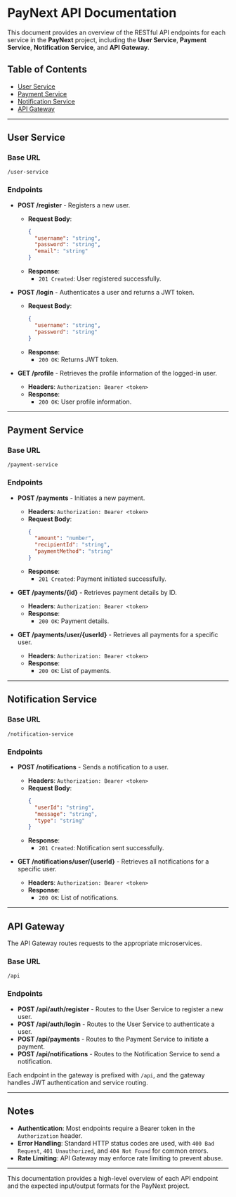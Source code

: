 # PayNext API Documentation

This document provides an overview of the RESTful API endpoints for each service in the **PayNext** project, including the **User Service**, **Payment Service**, **Notification Service**, and **API Gateway**.

## Table of Contents

- [User Service](#user-service)
- [Payment Service](#payment-service)
- [Notification Service](#notification-service)
- [API Gateway](#api-gateway)

---

## User Service

### Base URL
`/user-service`

### Endpoints

- **POST /register** - Registers a new user.
    - **Request Body**:
      ```json
      {
        "username": "string",
        "password": "string",
        "email": "string"
      }
      ```
    - **Response**:
        - `201 Created`: User registered successfully.

- **POST /login** - Authenticates a user and returns a JWT token.
    - **Request Body**:
      ```json
      {
        "username": "string",
        "password": "string"
      }
      ```
    - **Response**:
        - `200 OK`: Returns JWT token.

- **GET /profile** - Retrieves the profile information of the logged-in user.
    - **Headers**: `Authorization: Bearer <token>`
    - **Response**:
        - `200 OK`: User profile information.

---

## Payment Service

### Base URL
`/payment-service`

### Endpoints

- **POST /payments** - Initiates a new payment.
    - **Headers**: `Authorization: Bearer <token>`
    - **Request Body**:
      ```json
      {
        "amount": "number",
        "recipientId": "string",
        "paymentMethod": "string"
      }
      ```
    - **Response**:
        - `201 Created`: Payment initiated successfully.

- **GET /payments/{id}** - Retrieves payment details by ID.
    - **Headers**: `Authorization: Bearer <token>`
    - **Response**:
        - `200 OK`: Payment details.

- **GET /payments/user/{userId}** - Retrieves all payments for a specific user.
    - **Headers**: `Authorization: Bearer <token>`
    - **Response**:
        - `200 OK`: List of payments.

---

## Notification Service

### Base URL
`/notification-service`

### Endpoints

- **POST /notifications** - Sends a notification to a user.
    - **Headers**: `Authorization: Bearer <token>`
    - **Request Body**:
      ```json
      {
        "userId": "string",
        "message": "string",
        "type": "string"
      }
      ```
    - **Response**:
        - `201 Created`: Notification sent successfully.

- **GET /notifications/user/{userId}** - Retrieves all notifications for a specific user.
    - **Headers**: `Authorization: Bearer <token>`
    - **Response**:
        - `200 OK`: List of notifications.

---

## API Gateway

The API Gateway routes requests to the appropriate microservices.

### Base URL
`/api`

### Endpoints

- **POST /api/auth/register** - Routes to the User Service to register a new user.
- **POST /api/auth/login** - Routes to the User Service to authenticate a user.
- **POST /api/payments** - Routes to the Payment Service to initiate a payment.
- **POST /api/notifications** - Routes to the Notification Service to send a notification.

Each endpoint in the gateway is prefixed with `/api`, and the gateway handles JWT authentication and service routing.

---

## Notes

- **Authentication**: Most endpoints require a Bearer token in the `Authorization` header.
- **Error Handling**: Standard HTTP status codes are used, with `400 Bad Request`, `401 Unauthorized`, and `404 Not Found` for common errors.
- **Rate Limiting**: API Gateway may enforce rate limiting to prevent abuse.

---

This documentation provides a high-level overview of each API endpoint and the expected input/output formats for the PayNext project.